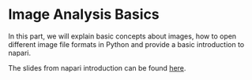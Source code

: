 # Image Analysis Basics

In this part, we will explain basic concepts about images, how to open different image file formats in Python and provide a basic introduction to napari.

The slides from napari introduction can be found [here](https://github.com/BiAPoL/PoL-BioImage-Analysis-TS-Early-Career-Track/raw/main/docs/day1d_image_analysis_basics/napari-introduction.pdf).